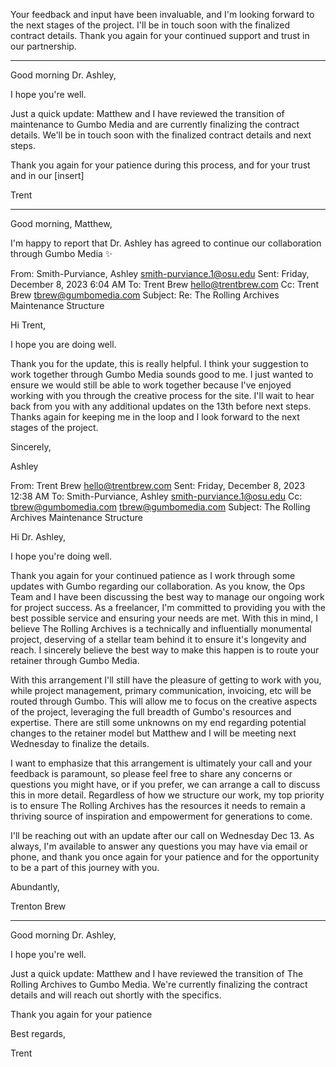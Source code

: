 Your feedback and input have been invaluable, and I'm looking forward to the next stages of the project. I'll be in touch soon with the finalized contract details. Thank you again for your continued support and trust in our partnership.

---

Good morning Dr. Ashley,

I hope you're well.

Just a quick update: Matthew and I have reviewed the transition of maintenance to Gumbo Media and are currently finalizing the contract details. We'll be in touch soon with the finalized contract details and next steps.

Thank you again for your patience during this process, and for your trust and in our [insert]

Trent

---

Good morning, Matthew,

I'm happy to report that Dr. Ashley has agreed to continue our collaboration through Gumbo Media ✨

From: Smith-Purviance, Ashley <smith-purviance.1@osu.edu>
Sent: Friday, December 8, 2023 6:04 AM
To: Trent Brew <hello@trentbrew.com>
Cc: Trent Brew <tbrew@gumbomedia.com>
Subject: Re: The Rolling Archives Maintenance Structure

Hi Trent,

I hope you are doing well.

Thank you for the update, this is really helpful. I think your suggestion to work together through Gumbo Media sounds good to me. I just wanted to ensure we would still be able to work together because I've enjoyed working with you through the creative process for the site. I'll wait to hear back from you with any additional updates on the 13th before next steps. Thanks again for keeping me in the loop and I look forward to the next stages of the project.

Sincerely,

Ashley

From: Trent Brew <hello@trentbrew.com>
Sent: Friday, December 8, 2023 12:38 AM
To: Smith-Purviance, Ashley <smith-purviance.1@osu.edu>
Cc: tbrew@gumbomedia.com <tbrew@gumbomedia.com>
Subject: The Rolling Archives Maintenance Structure

Hi Dr. Ashley,

I hope you're doing well.

Thank you again for your continued patience as I work through some updates with Gumbo regarding our collaboration. As you know, the Ops Team and I have been discussing the best way to manage our ongoing work for project success. As a freelancer, I'm committed to providing you with the best possible service and ensuring your needs are met. With this in mind, I believe The Rolling Archives is a technically and influentially monumental project, deserving of a stellar team behind it to ensure it's longevity and reach. I sincerely believe the best way to make this happen is to route your retainer through Gumbo Media.

With this arrangement I'll still have the pleasure of getting to work with you, while project management, primary communication, invoicing, etc will be routed through Gumbo. This will allow me to focus on the creative aspects of the project, leveraging the full breadth of Gumbo's resources and expertise. There are still some unknowns on my end regarding potential changes to the retainer model but Matthew and I will be meeting next Wednesday to finalize the details.

I want to emphasize that this arrangement is ultimately your call and your feedback is paramount, so please feel free to share any concerns or questions you might have, or if you prefer, we can arrange a call to discuss this in more detail. Regardless of how we structure our work, my top priority is to ensure The Rolling Archives has the resources it needs to remain a thriving source of inspiration and empowerment for generations to come.

I'll be reaching out with an update after our call on Wednesday Dec 13. As always, I'm available to answer any questions you may have via email or phone, and thank you once again for your patience and for the opportunity to be a part of this journey with you.

Abundantly,

Trenton Brew

---

Good morning Dr. Ashley,

I hope you're well.

Just a quick update: Matthew and I have reviewed the transition of The Rolling Archives to Gumbo Media. We're currently finalizing the contract details and will reach out shortly with the specifics.

Thank you again for your patience

Best regards,

Trent
